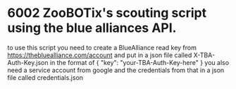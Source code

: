 # 6002 ZooBOTix's scouting script using the blue alliances API.

to use this script you need to create a BlueAlliance read key from https://thebluealliance.com/account
and put in a json file called X-TBA-Auth-Key.json in the format of
{
"key": "your-TBA-Auth-Key-here"
}
you also need a service account from google and the credentials from that in a json file called credentials.json
